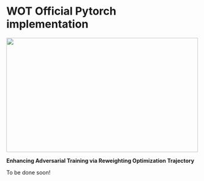 # WOT Official Pytorch implementation
<img src="https://github.com/TienjinHuang/WOT/blob/main/sketch_map.png" width="500" height="300">

**Enhancing Adversarial Training via Reweighting Optimization Trajectory**<br>

To be done soon!
